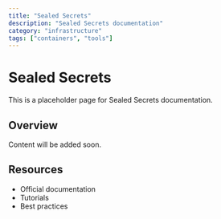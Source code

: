 ```yaml
---
title: "Sealed Secrets"
description: "Sealed Secrets documentation"
category: "infrastructure"
tags: ["containers", "tools"]
---
```


# Sealed Secrets

This is a placeholder page for Sealed Secrets documentation.

## Overview

Content will be added soon.

## Resources

- Official documentation
- Tutorials
- Best practices
